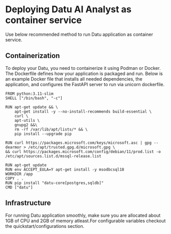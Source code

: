 # Deploying Datu AI Analyst as container service

Use below recommended method to run Datu application as container service.

## Containerization

To deploy your Datu, you need to containerize it using Podman or Docker. The Dockerfile defines how your application is packaged and run. Below is an example Docker file that installs all needed dependencies, the application, and configures the FastAPI server to run via unicorn dockerfile.

```
FROM python:3.11-slim
SHELL ["/bin/bash", "-c"]

RUN apt-get update && \
    apt-get install -y --no-install-recommends build-essential \
    curl \
    apt-utils \
    gnupg2 &&\
    rm -rf /var/lib/apt/lists/* && \
    pip install --upgrade pip

RUN curl https://packages.microsoft.com/keys/microsoft.asc | gpg --dearmor > /etc/apt/trusted.gpg.d/microsoft.gpg \
&& curl https://packages.microsoft.com/config/debian/11/prod.list -o /etc/apt/sources.list.d/mssql-release.list

RUN apt-get update
RUN env ACCEPT_EULA=Y apt-get install -y msodbcsql18
WORKDIR /app
COPY . .
RUN pip install "datu-core[postgres,sqldb]"
CMD ["datu"]
```

## Infrastructure

For running Datu application smoothly, make sure you are allocated about 1GB of CPU and 2GB of memory atleast.For configurable variables checkout the quickstart/configurations section.
